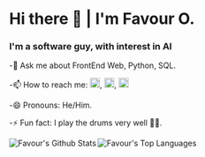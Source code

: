 ###
<h1>Hi there 👋 | I'm Favour O. </h1>
<h3>I'm a software guy, with interest in AI </h3>


-💬 Ask me about FrontEnd Web, Python, SQL.

-📫 How to reach me: [<img src='https://img.icons8.com/fluency/48/000000/gmail-new.png' alt='gmail' height='18'>](mailto:oyewumifavour65@gmail.com), [<img src='https://img.icons8.com/color/48/000000/twitter--v1.png' alt='twitter' height='18'>](https://twitter.com/ayomideif), [<img src='https://img.icons8.com/external-justicon-flat-justicon/64/000000/external-linkedin-social-media-justicon-flat-justicon.png' alt='LinkedIn' height='18'>](https://www.linkedin.com/in/favour-oyewumi-3610731a6/)

-😄 Pronouns: He/Him.

-⚡ Fun fact: I play the drums very well 🐱‍👤.


<img align="left" alt="Favour's Github Stats" src="https://github-readme-stats.vercel.app/api?username=FavourOyewumi7&count_private=true&show_icons=true&theme=dark&line_height=40&hide=contribs"/>

<img  alt="Favour's Top Languages" src="https://github-readme-stats.vercel.app/api/top-langs/?username=FavourOyewumi7&layout=compact&count_private=true&show_icons=true&theme=dark&line_height=30"/>
<!--
**FavourOyewumi7/FavourOyewumi7** is a ✨ _special_ ✨ repository because its `README.md` (this file) appears on your GitHub profile.

Here are some ideas to get you started:

🔭 I’m currently working on ...
- 
- 👯 I’m looking to collaborate on ...
- 🤔 I’m looking for help with ...

- 
-
-->

